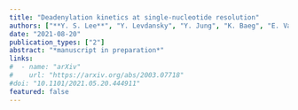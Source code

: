 ```yaml
---
title: "Deadenylation kinetics at single-nucleotide resolution"
authors: ["**Y. S. Lee**", "Y. Levdansky", "Y. Jung", "K. Baeg", "E. Valkov", "V. N. Kim"]
date: "2021-08-20"
publication_types: ["2"]
abstract: "*manuscript in preparation*"
links:
#  - name: "arXiv"
#    url: "https://arxiv.org/abs/2003.07718"
#doi: "10.1101/2021.05.20.444911"
featured: false
---
```

